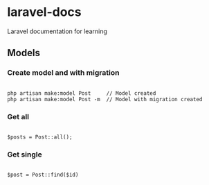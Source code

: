 # laravel-docs
Laravel documentation for learning
  
  
  
## Models  
  
  
### Create model and with migration  
  
```

php artisan make:model Post     // Model created
php artisan make:model Post -m  // Model with migration created

```  
  
  
### Get all  
  
```

$posts = Post::all();

```  
  
  
### Get single  
  
```

$post = Post::find($id)

```
